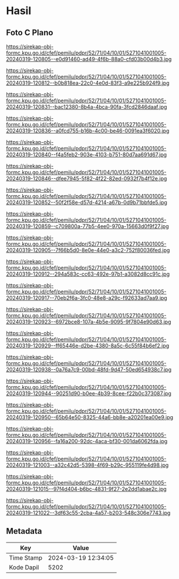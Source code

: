 # Hasil

## Foto C Plano

https://sirekap-obj-formc.kpu.go.id/cfef/pemilu/pdpr/52/71/04/10/01/5271041001005-20240319-120805--e0d91460-ad49-4f6b-88a0-cfd03b00d4b3.jpg

https://sirekap-obj-formc.kpu.go.id/cfef/pemilu/pdpr/52/71/04/10/01/5271041001005-20240319-120812--b0b818ea-22c0-4e0d-83f3-a9e225b924f9.jpg

https://sirekap-obj-formc.kpu.go.id/cfef/pemilu/pdpr/52/71/04/10/01/5271041001005-20240319-120831--bac12380-8b4a-4bca-90fa-3fcd2846daaf.jpg

https://sirekap-obj-formc.kpu.go.id/cfef/pemilu/pdpr/52/71/04/10/01/5271041001005-20240319-120836--a0fcd755-b16b-4c00-be46-0091ea3f6020.jpg

https://sirekap-obj-formc.kpu.go.id/cfef/pemilu/pdpr/52/71/04/10/01/5271041001005-20240319-120840--f4a5feb2-903e-4103-b751-80d7aa691d67.jpg

https://sirekap-obj-formc.kpu.go.id/cfef/pemilu/pdpr/52/71/04/10/01/5271041001005-20240319-120846--dfee7945-5f82-4f22-82ed-0932f7b4f12e.jpg

https://sirekap-obj-formc.kpu.go.id/cfef/pemilu/pdpr/52/71/04/10/01/5271041001005-20240319-120852--50f2f58e-d57d-4214-a67b-0d9b71bbfde5.jpg

https://sirekap-obj-formc.kpu.go.id/cfef/pemilu/pdpr/52/71/04/10/01/5271041001005-20240319-120859--c709800a-77b5-4ee0-970a-15663d0f9f27.jpg

https://sirekap-obj-formc.kpu.go.id/cfef/pemilu/pdpr/52/71/04/10/01/5271041001005-20240319-120905--7f66b5d0-8e0e-44e0-a3c2-752f80036fed.jpg

https://sirekap-obj-formc.kpu.go.id/cfef/pemilu/pdpr/52/71/04/10/01/5271041001005-20240319-120912--294a583c-cc63-492e-97b1-a3082d8cc91c.jpg

https://sirekap-obj-formc.kpu.go.id/cfef/pemilu/pdpr/52/71/04/10/01/5271041001005-20240319-120917--70eb2f6a-3fc0-48e8-a29c-f92633ad7aa9.jpg

https://sirekap-obj-formc.kpu.go.id/cfef/pemilu/pdpr/52/71/04/10/01/5271041001005-20240319-120923--6972bce8-107a-4b5e-9095-9f7804e90d63.jpg

https://sirekap-obj-formc.kpu.go.id/cfef/pemilu/pdpr/52/71/04/10/01/5271041001005-20240319-120929--ff65446e-d2be-4380-8a5c-6c55f84b6ef2.jpg

https://sirekap-obj-formc.kpu.go.id/cfef/pemilu/pdpr/52/71/04/10/01/5271041001005-20240319-120938--0a76a7c9-00bd-48fd-9d47-50ed654938c7.jpg

https://sirekap-obj-formc.kpu.go.id/cfef/pemilu/pdpr/52/71/04/10/01/5271041001005-20240319-120944--90251d90-b0ee-4b39-8cee-f22b0c373087.jpg

https://sirekap-obj-formc.kpu.go.id/cfef/pemilu/pdpr/52/71/04/10/01/5271041001005-20240319-120950--65b64e50-8325-44a6-bb8e-a20201ea00e9.jpg

https://sirekap-obj-formc.kpu.go.id/cfef/pemilu/pdpr/52/71/04/10/01/5271041001005-20240319-120956--fa16a200-92dc-4aca-bf30-001da6062fda.jpg

https://sirekap-obj-formc.kpu.go.id/cfef/pemilu/pdpr/52/71/04/10/01/5271041001005-20240319-121003--a32c42d5-5398-4f69-b29c-955119fe4d98.jpg

https://sirekap-obj-formc.kpu.go.id/cfef/pemilu/pdpr/52/71/04/10/01/5271041001005-20240319-121015--97f4d404-b6bc-4831-9f27-2e2dd1abae2c.jpg

https://sirekap-obj-formc.kpu.go.id/cfef/pemilu/pdpr/52/71/04/10/01/5271041001005-20240319-121022--3df63c55-2cba-4a57-b203-548c306e7743.jpg


## Metadata

| Key        | Value               |
| ---------- | ------------------- |
| Time Stamp | 2024-03-19 12:34:05 |
| Kode Dapil | 5202                |



